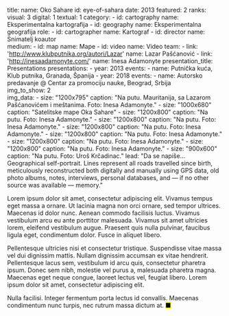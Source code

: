 title: 
    name: Oko Sahare
id: eye-of-sahara
date: 2013
featured: 2
ranks:
    visual: 3
    digital: 1
    textual: 1
category: 
    - id: cartography
      name: Eksperimentalna kartografija
    - id: geography
      name: Eksperimentalna geografija
role:
    - id: cartographer
      name: Kartograf
    - id: director
      name: Snimatelj koautor  
medium:
    - id: map
      name: Mape
    - id: video
      name: Video
team:
    - link: 'http://www.klubputnika.org/autori/Lazar'
      name: Lazar Pašćanović
    - link: 'http://inesaadamonyte.com/'
      name: Inesa Adamonyte
presentation_title: Presentations
presentations:
    - year: 2013
      events:
        - name: Putnička kuća, Klub putnika, Granada, Španija
    - year: 2018
      events:
        - name: Autorsko predavanje @ Centar za promociju nauke, Beograd, Srbija    
img_to_show: 2       
img_data:
    - size: "1200x795"
      caption: "Na putu. Mauritanija, sa Lazarom Pašćanovićem i meštanima. Foto: Inesa Adamonyte."
    - size: "1000x680"
      caption: "Satelitske mape Oka Sahare"
    - size: "1200x800"
      caption: "Na putu. Foto: Inesa Adamonyte."
    - size: "1200x800"
      caption: "Na putu. Foto: Inesa Adamonyte."
    - size: "1200x800"
      caption: "Na putu. Foto: Inesa Adamonyte."
    - size: "1200x800"
      caption: "Na putu. Foto: Inesa Adamonyte."
    - size: "1200x800"
      caption: "Na putu. Foto: Inesa Adamonyte."
    - size: "1200x800"
      caption: "Na putu. Foto: Inesa Adamonyte."
    - size: "900x600"
      caption: "Na putu. Foto: Uroš Krčadinac."
lead: "Da se napiše... Geographical self-portrait. Lines represent all roads travelled since birth, meticulously reconstructed both digitally and manually using GPS data, old photo albums, notes, interviews, personal databases, and — if no other source was available — memory."

Lorem ipsum dolor sit amet, consectetur adipiscing elit. Vivamus tempus eget massa a ornare. Ut lacinia magna non orci ornare, sed tempor ultrices. Maecenas id dolor nunc. Aenean commodo facilisis luctus. Vivamus vestibulum arcu eu ante porttitor malesuada. Vivamus sit amet ultricies lorem, eleifend vestibulum augue. Praesent quis nulla pulvinar, faucibus ligula eget, condimentum dolor. Fusce in aliquet libero.

Pellentesque ultricies nisi et consectetur tristique. Suspendisse vitae massa vel dui dignissim mattis. Nullam dignissim accumsan ex vitae hendrerit. Pellentesque lacus sem, vestibulum id arcu quis, consectetur pharetra ipsum. Donec sem nibh, molestie vel purus a, malesuada pharetra magna. Maecenas eget neque congue, laoreet lectus vel, feugiat libero. Lorem ipsum dolor sit amet, consectetur adipiscing elit.

Nulla facilisi. Integer fermentum porta lectus id convallis. Maecenas condimentum nunc turpis, nec rutrum massa dictum at. <mark>&#9632;</mark>